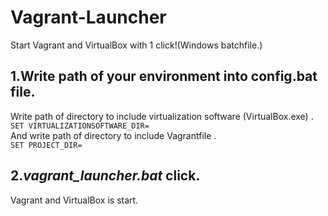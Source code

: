 # Vagrant-Launcher
Start Vagrant and VirtualBox with 1 click!(Windows batchfile.)

## 1.Write path of your environment into config.bat file.

Write path of directory to include virtualization software (VirtualBox.exe) .  
`SET VIRTUALIZATIONSOFTWARE_DIR=`  
And write path of directory to include Vagrantfile .  
`SET PROJECT_DIR=`  

## 2.*vagrant_launcher.bat* click.

Vagrant and VirtualBox is start.
